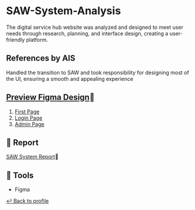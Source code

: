 # SAW-System-Analysis
The digital service hub website was analyzed and designed to meet user needs through research, planning, and interface design, creating a user-friendly platform.

## References by AIS

Handled the transition to SAW and took responsibility for designing most of the UI, ensuring a smooth and appealing experience

## [Preview Figma Design](https://shorturl.at/5ryDk)🔗

1. [First Page](img/preview1.png)
2. [Login Page](img/preview2.png)
3. [Admin Page](img/preview3.png)

## 📑 Report
[SAW System Report](SAW_Report.pdf)🔗

## 🧰 Tools
- Figma

[↩️ Back to profile](https://github.com/Momojoj/Momojoj.github.io/blob/main/README.md)
